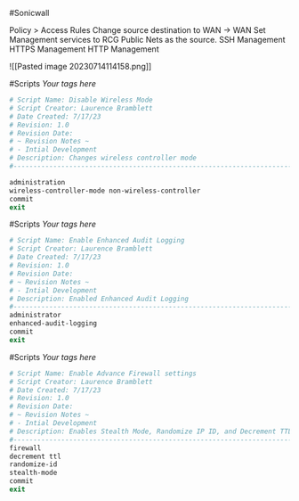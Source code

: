 #Sonicwall 


Policy > Access Rules
Change source destination to WAN -> WAN
Set Management services to RCG Public Nets as the source.
SSH Management
HTTPS Management
HTTP Management

![[Pasted image 20230714114158.png]]

#Scripts  _Your tags here_


```Powershell
# Script Name: Disable Wireless Mode
# Script Creator: Laurence Bramblett
# Date Created: 7/17/23
# Revision: 1.0
# Revision Date: 
# ~ Revision Notes ~
# - Intial Development
# Description: Changes wireless controller mode
#-------------------------------------------------------------------------------------------------------------------------

administration
wireless-controller-mode non-wireless-controller
commit
exit


```



#Scripts  _Your tags here_


```Powershell
# Script Name: Enable Enhanced Audit Logging
# Script Creator: Laurence Bramblett
# Date Created: 7/17/23
# Revision: 1.0
# Revision Date: 
# ~ Revision Notes ~
# - Intial Development
# Description: Enabled Enhanced Audit Logging
#-------------------------------------------------------------------------------------------------------------------------
administrator
enhanced-audit-logging
commit
exit

```

#Scripts  _Your tags here_


```Powershell
# Script Name: Enable Advance Firewall settings
# Script Creator: Laurence Bramblett
# Date Created: 7/17/23
# Revision: 1.0
# Revision Date: 
# ~ Revision Notes ~
# - Intial Development
# Description: Enables Stealth Mode, Randomize IP ID, and Decrement TTL
#-------------------------------------------------------------------------------------------------------------------------
firewall
decrement ttl
randomize-id
stealth-mode
commit
exit

```
